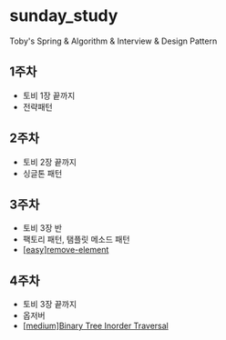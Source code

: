 # sunday_study
Toby's Spring &amp; Algorithm &amp; Interview &amp; Design Pattern

## 1주차
- 토비 1장 끝까지
- 전략패턴

## 2주차 
- 토비 2장 끝까지
- 싱글톤 패턴

## 3주차 
- 토비 3장 반
- 팩토리 패턴, 탬플릿 메소드 패턴
- [[easy]remove-element](https://leetcode.com/problems/remove-element/)

## 4주차 
- 토비 3장 끝까지
- 옵저버 
- [[medium]Binary Tree Inorder Traversal](https://leetcode.com/problems/binary-tree-inorder-traversal/)
